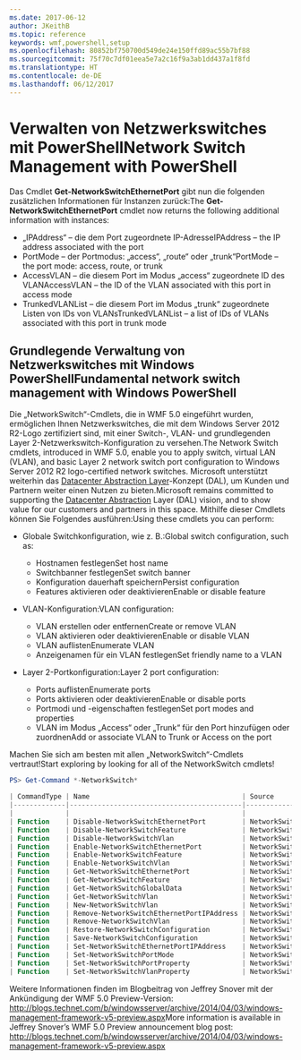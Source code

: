 ```yaml
---
ms.date: 2017-06-12
author: JKeithB
ms.topic: reference
keywords: wmf,powershell,setup
ms.openlocfilehash: 80852bf750700d549de24e150ffd89ac55b7bf88
ms.sourcegitcommit: 75f70c7df01eea5e7a2c16f9a3ab1dd437a1f8fd
ms.translationtype: HT
ms.contentlocale: de-DE
ms.lasthandoff: 06/12/2017
---
```

# <a name="network-switch-management-with-powershell"></a><span data-ttu-id="eab0d-102">Verwalten von Netzwerkswitches mit PowerShell</span><span class="sxs-lookup"><span data-stu-id="eab0d-102">Network Switch Management with PowerShell</span></span>

<span data-ttu-id="eab0d-103">Das Cmdlet **Get-NetworkSwitchEthernetPort** gibt nun die folgenden zusätzlichen Informationen für Instanzen zurück:</span><span class="sxs-lookup"><span data-stu-id="eab0d-103">The **Get-NetworkSwitchEthernetPort** cmdlet now returns the following additional information with instances:</span></span>

- <span data-ttu-id="eab0d-104">„IPAddress“ – die dem Port zugeordnete IP-Adresse</span><span class="sxs-lookup"><span data-stu-id="eab0d-104">IPAddress – the IP address associated with the port</span></span>
- <span data-ttu-id="eab0d-105">PortMode – der Portmodus: „access“, „route“ oder „trunk“</span><span class="sxs-lookup"><span data-stu-id="eab0d-105">PortMode – the port mode: access, route, or trunk</span></span>
- <span data-ttu-id="eab0d-106">AccessVLAN – die diesem Port im Modus „access“ zugeordnete ID des VLAN</span><span class="sxs-lookup"><span data-stu-id="eab0d-106">AccessVLAN – the ID of the VLAN associated with this port in access mode</span></span>
- <span data-ttu-id="eab0d-107">TrunkedVLANList – die diesem Port im Modus „trunk“ zugeordnete Listen von IDs von VLANs</span><span class="sxs-lookup"><span data-stu-id="eab0d-107">TrunkedVLANList – a list of IDs of VLANs associated with this port in trunk mode</span></span>

## <a name="fundamental-network-switch-management-with-windows-powershell"></a><span data-ttu-id="eab0d-108">Grundlegende Verwaltung von Netzwerkswitches mit Windows PowerShell</span><span class="sxs-lookup"><span data-stu-id="eab0d-108">Fundamental network switch management with Windows PowerShell</span></span>

<span data-ttu-id="eab0d-109">Die „NetworkSwitch“-Cmdlets, die in WMF 5.0 eingeführt wurden, ermöglichen Ihnen Netzwerkswitches, die mit dem Windows Server 2012 R2-Logo zertifiziert sind, mit einer Switch-, VLAN- und grundlegenden Layer 2-Netzwerkswitch-Konfiguration zu versehen.</span><span class="sxs-lookup"><span data-stu-id="eab0d-109">The Network Switch cmdlets, introduced in WMF 5.0, enable you to apply switch, virtual LAN (VLAN), and basic Layer 2 network switch port configuration to Windows Server 2012 R2 logo-certified network switches.</span></span> <span data-ttu-id="eab0d-110">Microsoft unterstützt weiterhin das [Datacenter Abstraction Layer](http://technet.microsoft.com/en-us/cloud/dal.aspx)-Konzept (DAL), um Kunden und Partnern weiter einen Nutzen zu bieten.</span><span class="sxs-lookup"><span data-stu-id="eab0d-110">Microsoft remains committed to supporting the [Datacenter Abstraction](http://technet.microsoft.com/en-us/cloud/dal.aspx) Layer (DAL) vision, and to show value for our customers and partners in this space.</span></span> <span data-ttu-id="eab0d-111">Mithilfe dieser Cmdlets können Sie Folgendes ausführen:</span><span class="sxs-lookup"><span data-stu-id="eab0d-111">Using these cmdlets you can perform:</span></span>

- <span data-ttu-id="eab0d-112">Globale Switchkonfiguration, wie z. B.:</span><span class="sxs-lookup"><span data-stu-id="eab0d-112">Global switch configuration, such as:</span></span>
    - <span data-ttu-id="eab0d-113">Hostnamen festlegen</span><span class="sxs-lookup"><span data-stu-id="eab0d-113">Set host name</span></span>
    - <span data-ttu-id="eab0d-114">Switchbanner festlegen</span><span class="sxs-lookup"><span data-stu-id="eab0d-114">Set switch banner</span></span>
    - <span data-ttu-id="eab0d-115">Konfiguration dauerhaft speichern</span><span class="sxs-lookup"><span data-stu-id="eab0d-115">Persist configuration</span></span>
    - <span data-ttu-id="eab0d-116">Features aktivieren oder deaktivieren</span><span class="sxs-lookup"><span data-stu-id="eab0d-116">Enable or disable feature</span></span>

- <span data-ttu-id="eab0d-117">VLAN-Konfiguration:</span><span class="sxs-lookup"><span data-stu-id="eab0d-117">VLAN configuration:</span></span>
    - <span data-ttu-id="eab0d-118">VLAN erstellen oder entfernen</span><span class="sxs-lookup"><span data-stu-id="eab0d-118">Create or remove VLAN</span></span>
    - <span data-ttu-id="eab0d-119">VLAN aktivieren oder deaktivieren</span><span class="sxs-lookup"><span data-stu-id="eab0d-119">Enable or disable VLAN</span></span>
    - <span data-ttu-id="eab0d-120">VLAN auflisten</span><span class="sxs-lookup"><span data-stu-id="eab0d-120">Enumerate VLAN</span></span>
    - <span data-ttu-id="eab0d-121">Anzeigenamen für ein VLAN festlegen</span><span class="sxs-lookup"><span data-stu-id="eab0d-121">Set friendly name to a VLAN</span></span>

- <span data-ttu-id="eab0d-122">Layer 2-Portkonfiguration:</span><span class="sxs-lookup"><span data-stu-id="eab0d-122">Layer 2 port configuration:</span></span>
    - <span data-ttu-id="eab0d-123">Ports auflisten</span><span class="sxs-lookup"><span data-stu-id="eab0d-123">Enumerate ports</span></span>
    - <span data-ttu-id="eab0d-124">Ports aktivieren oder deaktivieren</span><span class="sxs-lookup"><span data-stu-id="eab0d-124">Enable or disable ports</span></span>
    - <span data-ttu-id="eab0d-125">Portmodi und -eigenschaften festlegen</span><span class="sxs-lookup"><span data-stu-id="eab0d-125">Set port modes and properties</span></span>
    - <span data-ttu-id="eab0d-126">VLAN im Modus „Access“ oder „Trunk“ für den Port hinzufügen oder zuordnen</span><span class="sxs-lookup"><span data-stu-id="eab0d-126">Add or associate VLAN to Trunk or Access on the port</span></span>

<span data-ttu-id="eab0d-127">Machen Sie sich am besten mit allen „NetworkSwitch“-Cmdlets vertraut!</span><span class="sxs-lookup"><span data-stu-id="eab0d-127">Start exploring by looking for all of the NetworkSwitch cmdlets!</span></span>

```powershell
PS> Get-Command *-NetworkSwitch*

| CommandType | Name                                      | Source        |
|-------------|-------------------------------------------|---------------|
|             |                                           |               |
| Function    | Disable-NetworkSwitchEthernetPort         | NetworkSwitch |
| Function    | Disable-NetworkSwitchFeature              | NetworkSwitch |
| Function    | Disable-NetworkSwitchVlan                 | NetworkSwitch |
| Function    | Enable-NetworkSwitchEthernetPort          | NetworkSwitch |
| Function    | Enable-NetworkSwitchFeature               | NetworkSwitch |
| Function    | Enable-NetworkSwitchVlan                  | NetworkSwitch |
| Function    | Get-NetworkSwitchEthernetPort             | NetworkSwitch |
| Function    | Get-NetworkSwitchFeature                  | NetworkSwitch |
| Function    | Get-NetworkSwitchGlobalData               | NetworkSwitch |
| Function    | Get-NetworkSwitchVlan                     | NetworkSwitch |
| Function    | New-NetworkSwitchVlan                     | NetworkSwitch |
| Function    | Remove-NetworkSwitchEthernetPortIPAddress | NetworkSwitch |
| Function    | Remove-NetworkSwitchVlan                  | NetworkSwitch |
| Function    | Restore-NetworkSwitchConfiguration        | NetworkSwitch |
| Function    | Save-NetworkSwitchConfiguration           | NetworkSwitch |
| Function    | Set-NetworkSwitchEthernetPortIPAddress    | NetworkSwitch |
| Function    | Set-NetworkSwitchPortMode                 | NetworkSwitch |
| Function    | Set-NetworkSwitchPortProperty             | NetworkSwitch |
| Function    | Set-NetworkSwitchVlanProperty             | NetworkSwitch |
```

<span data-ttu-id="eab0d-128">Weitere Informationen finden im Blogbeitrag von Jeffrey Snover mit der Ankündigung der WMF 5.0 Preview-Version: <http://blogs.technet.com/b/windowsserver/archive/2014/04/03/windows-management-framework-v5-preview.aspx></span><span class="sxs-lookup"><span data-stu-id="eab0d-128">More information is available in Jeffrey Snover’s WMF 5.0 Preview announcement blog post: <http://blogs.technet.com/b/windowsserver/archive/2014/04/03/windows-management-framework-v5-preview.aspx></span></span>

